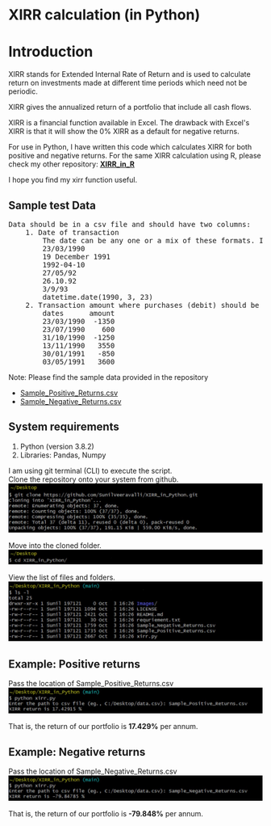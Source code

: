 XIRR calculation (in Python)
=============================

Introduction
============

XIRR stands for Extended Internal Rate of Return and is used to calculate return on investments made at different time periods which need not be periodic.

XIRR gives the annualized return of a portfolio that include all cash flows.

XIRR is a financial function available in Excel. The drawback with Excel's XIRR is that it will show the 0% XIRR as a default for negative returns.

For use in Python, I have written this code which calculates XIRR for both positive and negative returns. For the same XIRR calculation using R, please check my other repository: [**XIRR_in_R**](https://github.com/SunilVeeravalli/XIRR_in_R)

I hope you find my xirr function useful.


Sample test Data
-----------------
<pre>
Data should be in a csv file and should have two columns:  
    1. Date of transaction  
        The date can be any one or a mix of these formats. I set it to consider dayfirst = True:
        23/03/1990
        19 December 1991
        1992-04-10
        27/05/92
        26.10.92
        3/9/93
        datetime.date(1990, 3, 23)
    2. Transaction amount where purchases (debit) should be a negative number and the redemptions (credit) should be a positive number.
        dates      amount
        23/03/1990  -1350
        23/07/1990    600
        31/10/1990  -1250
        13/11/1990   3550
        30/01/1991   -850
        03/05/1991   3600
</pre>

Note: Please find the sample data provided in the repository

-   [Sample\_Positive\_Returns.csv](https://github.com/SunilVeeravalli/XIRR_in_Python/blob/main/Sample_Positive_Returns.csv)
-   [Sample\_Negative\_Returns.csv](https://github.com/SunilVeeravalli/XIRR_in_Python/blob/main/Sample_Negative_Returns.csv)


System requirements
-------------------
1.  Python (version 3.8.2)
2.  Libraries: Pandas, Numpy

I am using git terminal (CLI) to execute the script.  
Clone the repository onto your system from github.
![](Images/clone_repository.jpg)

Move into the cloned folder.  
![](Images/moving_into_directory.jpg)

View the list of files and folders.  
![](Images/list_of_files.jpg)


Example: Positive returns
-------------------------
Pass the location of Sample\_Positive\_Returns.csv
![](Images/positive_returns_test_and_output.jpg)

That is, the return of our portfolio is **17.429%** per annum.

Example: Negative returns
-------------------------
Pass the location of Sample\_Negative\_Returns.csv
![](Images/negative_returns_test_and_output.jpg)

That is, the return of our portfolio is **-79.848%** per annum.
 








